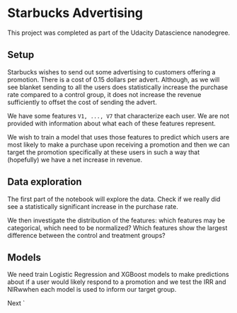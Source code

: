 # Starbucks Advertising

This project was completed as part of the Udacity Datascience nanodegree.

## Setup

Starbucks wishes to send out some advertising to customers offering a promotion. There is a cost of 0.15 dollars per advert. Although, as we will see
blanket sending to all the users does statistically increase the purchase
rate compared to a control group, it does not increase the revenue sufficiently to offset the cost of sending the advert.

We have some features `V1, ..., V7` that characterize each user. We are not provided with information about what each of these features represent. 

We wish to train a model that uses those features to predict which users
are most likely to make a purchase upon receiving a promotion and then we can target the promotion specifically at these users in such a way that (hopefully) we have a net increase in revenue.

## Data exploration

The first part of the notebook will explore the data. Check if we really did see a statistically significant increase in the purchase rate. 

We then investigate the distribution of the features: which features may be categorical, which need to be normalized? Which features show the largest difference between the control and treatment groups?

## Models

We need train Logistic Regression and XGBoost models to make predictions 
about if a user would likely respond to a promotion and we test the IRR and NIRwwhen each model is used to inform our target group.

Next `


